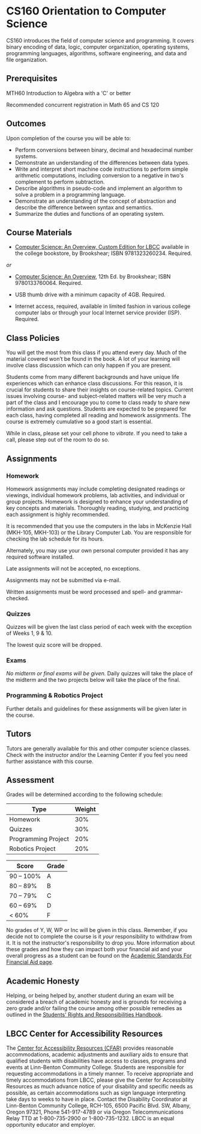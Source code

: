 # CS160 Orientation to Computer Science

CS160 introduces the field of computer science and programming.  It covers binary encoding of data, logic, computer organization, operating systems, programming languages, algorithms, software engineering, and data and file organization.

## Prerequisites

MTH60 Introduction to Algebra with a 'C' or better

Recommended concurrent registration in Math 65 and CS 120

## Outcomes

Upon completion of the course you will be able to:

* Perform conversions between binary, decimal and hexadecimal number systems.
* Demonstrate an understanding of the differences between data types.
* Write and interpret short machine code instructions to perform simple arithmetic computations, including conversion to a negative in two's complement to perform subtraction.
* Describe algorithms in pseudo-code and implement an algorithm to solve a problem in a programming language.
* Demonstrate an understanding of the concept of abstraction and describe the difference between syntax and semantics.
* Summarize the duties and functions of an operating system.

## Course Materials

* [Computer Science: An Overview, Custom Edition for LBCC](http://bookstore.linnbenton.edu/) available in the college bookstore, by Brookshear; ISBN 9781323260234. Required.

*or*

* [Computer Science: An Overview](http://www.amazon.com/gp/product/0133760065/ref=as_li_tl?ie=UTF8&camp=1789&creative=9325&creativeASIN=0133760065&linkCode=as2&tag=joeparisnet09-20&linkId=5J64LILMHOWXYU3I), 12th Ed. by Brookshear; ISBN 9780133760064. Required.

* USB thumb drive with a minimum capacity of 4GB. Required.
* Internet access, required, available in limited fashion in various college computer labs or through your local Internet service provider (ISP). Required.

## Class Policies

You will get the most from this class if you attend every day. Much of the material covered won’t be found in the book. A lot of your learning will involve class discussion which can only happen if you are present. 

Students come from many different backgrounds and have unique life experiences which can enhance class discussions. For this reason, it is crucial for students to share their insights on course-related topics. Current issues involving course- and subject-related matters will be very much a part of the class and I encourage you to come to class ready to share new information and ask questions. Students are expected to be prepared for each class, having completed all reading and homework assignments. The course is extremely cumulative so a good start is essential.

While in class, please set your cell phone to *vibrate*. If you need to take a call, please step out of the room to do so. 

## Assignments ##

### Homework ###

Homework assignments may include completing designated readings or viewings, individual homework problems, lab activities, and individual or group projects. Homework is designed to enhance your understanding of key concepts and materials. Thoroughly reading, studying, and practicing each assignment is highly recommended.

It is recommended that you use the computers in the labs in McKenzie Hall (MKH-105, MKH-103) or the Library Computer Lab. You are responsible for checking the lab schedule for its hours.

Alternately, you may use your own personal computer provided it has any required software installed.

Late assignments will not be accepted, no exceptions.

Assignments may not be submitted via e-mail.

Written assignments must be word processed and spell- and grammar-checked.

### Quizzes ###
Quizzes will be given the last class period of each week with the exception of Weeks 1, 9 & 10. 

The lowest quiz score will be dropped.

### Exams ###
*No midterm or final exams will be given.* Daily quizzes will take the place of the midterm and the two projects below will take the place of the final.

### Programming & Robotics Project ###
Further details and guidelines for these assignments will be given later in the course.

## Tutors ##
Tutors are generally available for this and other computer science classes.  Check with the instructor and/or the Learning Center if you feel you need further assistance with this course.

## Assessment

Grades will be determined according to the following schedule:

Type | Weight
---- | -------
Homework | 30%
Quizzes | 30%
Programming Project | 20%
Robotics Project | 20%

| Score | Grade |
| ----- | ----- |
| 90 – 100% | A |
| 80 – 89% | B |
| 70 – 79% | C |
| 60 – 69% | D |
| < 60% | F |

No grades of Y, W, WP or Inc will be given in this class. Remember, if you decide not to complete the course is it *your* responsibility to withdraw from it. It is not the instructor's responsibility to drop you. More information about these grades and how they can impact both your financial aid and your overall progress as a student can be found on the [Academic Standards For Financial Aid page](http://www.linnbenton.edu/current-students/money-matters/financial-aid/academic-standards-for-financial-aid/academic-standards-for-financial-aid-continued).

## Academic Honesty ##

Helping, or being helped by, another student during an exam will be considered a breach of academic honesty and is grounds for receiving a zero grade and/or failing the course among other possible remedies as outlined in the [Students' Rights and Responsibilities Handbook](https://www.linnbenton.edu/current-students/administration-information/policies/students-rights-responsibilities-and-conduct).

## LBCC Center for Accessibility Resources ##

The [Center for Accessibility Resources (CFAR)](https://linnbenton.edu/cfar) provides reasonable accommodations, academic adjustments and auxiliary aids to ensure that qualified students with disabilities have access to classes, programs and events at Linn-Benton Community College. Students are responsible for requesting accommodations in a timely manner. To receive appropriate and timely accommodations from LBCC, please give the Center for Accessibility Resources as much advance notice of your disability and specific needs as possible, as certain accommodations such as sign language interpreting take days to weeks to have in place. Contact the Disability Coordinator at Linn-Benton Community College, RCH-105, 6500 Pacific Blvd. SW, Albany, Oregon 97321, Phone 541-917-4789 or via Oregon Telecommunications Relay TTD at 1-800-735-2900 or 1-800-735-1232. LBCC is an equal opportunity educator and employer.
